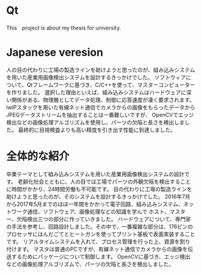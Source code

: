 # Qt
This　project is about my thesis for university.

# Japanese veresion
人の目の代わりに工場の製造ラインを助けようと思ったのが、組み込みシステムを用いた産業用画像検出システムを設計するきっかけでした。
ソフトウィアについて、Qtフレームワークに基づき、C/C++を使って、マスターコンピューターを作りました。
選択した理由といえば、組み込みシステムはハードウェアに深い関係がある、物理層としてデータ処理、制御に応答速度が凄く要求されます。
lwIPスタックを用いた有線ネット通信でカメラからの画像をもらったデータからJPEGデータストリームを抽出することは一番難しいですが、
OpenCVでエッジ検出などの画像処理アルゴリズムを使用し、パーツの欠陥と長さを検出しました。
最終的に目視検査よりも高い精度を引き出す性能に到達しました。


# 全体的な紹介
卒業テーマとして組み込みシステムを用いた産業用画像検出システムの設計です。
老齢化社会とともに、人の目では工場でパーツの外観欠陥を検出することに時間がかかり、24時間労働も不可能です。
目の代わりに工場の製造ラインを助けようと思ったのが、そのシステムを設計するきっかけでした。
2016年7月から2017年5月までのほぼ一年間をかかって電子回路、組み込みシステム、ネットワーク通信、ソフトウェア、画像処理などの知識を学んで
ホスト、マスター、欠陥検出三つの部分に作っていきました。
ハードウェアについて、専門家の手法を参考し、回路設計しました。その中で、一番複雑な部分は、176ピンのプロセッサにはんだごてとヒートガンを使ってプリント基板で表面実装することです。
リアルタイムシステムを入れて、プロセス管理を行った上、資源を割り付けます。
マスタは普通のPCですが、有線ネット通信でカメラからの画像を伝送するためにパッケージについて制御します。
OpenCVに基づき、エッジ検出などの画像処理アルゴリズムで、パーツの欠陥と長さを検出しました。

